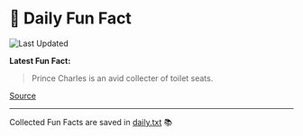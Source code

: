 # 🌟 Daily Fun Fact

![Last Updated](https://img.shields.io/badge/Last_Updated-2025_05_11-blue?style=flat-square)

**Latest Fun Fact:**

> Prince Charles is an avid collecter of toilet seats.

[Source](http://www.djtech.net/humor/useless_facts.htm)

---

Collected Fun Facts are saved in [daily.txt](daily.txt) 📚
